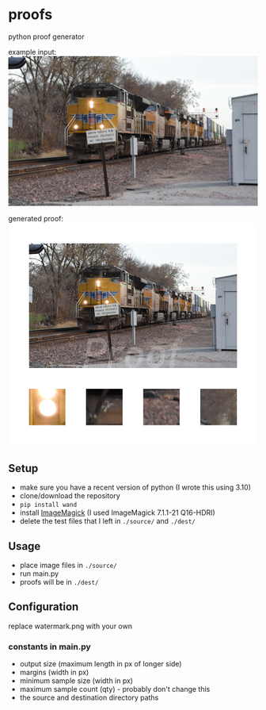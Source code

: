 # proofs
python proof generator

example input:
![input imge](./source/DSC_4196_cropped.JPG)

generated proof:
![output proof](./dest/proof_DSC_4196_cropped.JPG)

## Setup
- make sure you have a recent version of python (I wrote this using 3.10)
- clone/download the repository
- `pip install wand`
- install [ImageMagick](https://imagemagick.org/script/download.php) (I used ImageMagick 7.1.1-21 Q16-HDRI)
- delete the test files that I left in `./source/` and `./dest/`

## Usage
- place image files in `./source/`
- run main.py
- proofs will be in `./dest/`

## Configuration
replace watermark.png with your own

### constants in main.py
- output size (maximum length in px of longer side)
- margins (width in px)
- minimum sample size (width in px)
- maximum sample count (qty) - probably don't change this
- the source and destination directory paths

